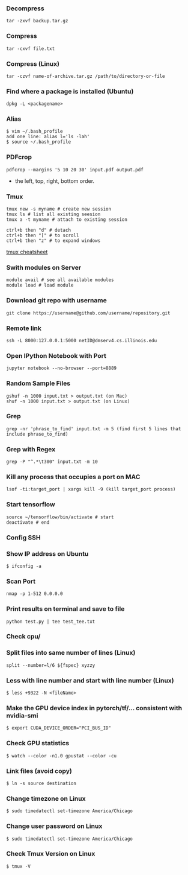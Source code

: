 ### Decompress

```
tar -zxvf backup.tar.gz 
```

### Compress
```
tar -cxvf file.txt
```

### Compress (Linux)
```
tar -czvf name-of-archive.tar.gz /path/to/directory-or-file
```

### Find where a package is installed (Ubuntu)
```
dpkg -L <packagename>
```

### Alias
```
$ vim ~/.bash_profile
add one line: alias l='ls -lah'
$ source ~/.bash_profile
```

### PDFcrop
```
pdfcrop --margins '5 10 20 30' input.pdf output.pdf
```
* the left, top, right, bottom order.


### Tmux
```
tmux new -s myname # create new session
tmux ls # list all existing seesion
tmux a -t myname # attach to existing session

ctrl+b then "d" # detach
ctrl+b then "[" # to scroll 
ctrl+b then "z" # to expand windows

```
[tmux cheatsheet](https://gist.github.com/MohamedAlaa/2961058)

### Swith modules on Server
```
module avail # see all available modules
module load # load module
```

### Download git repo with username
```
git clone https://username@github.com/username/repository.git
```

### Remote link
```
ssh -L 8000:127.0.0.1:5000 netID@dmserv4.cs.illinois.edu
```

### Open IPython Notebook with Port

```
jupyter notebook --no-browser --port=8889
```

### Random Sample Files
```
gshuf -n 1000 input.txt > output.txt (on Mac)
shuf -n 1000 input.txt > output.txt (on Linux)
```

### Grep
```
grep -nr 'phrase_to_find' input.txt -m 5 (find first 5 lines that include phrase_to_find)
```

### Grep with Regex
```
grep -P "^.*\t300" input.txt -m 10
```

### Kill any process that occupies a port on **MAC**
```
lsof -ti:target_port | xargs kill -9 (kill target_port process)
```

### Start tensorflow
```
source ~/tensorflow/bin/activate # start
deactivate # end
```

### Config SSH



### Show IP address on Ubuntu
```
$ ifconfig -a
```

### Scan Port 
```
nmap -p 1-512 0.0.0.0
```

### Print results on terminal and save to file
```
python test.py | tee test_tee.txt
```

### Check cpu/

### Split files into same number of lines (Linux)

```
split --number=l/6 ${fspec} xyzzy
```

### Less with line number and start with line number (Linux)

```
$ less +9322 -N <fileName>
```

### Make the GPU device index in pytorch/tf/… consistent with nvidia-smi

```
$ export CUDA_DEVICE_ORDER="PCI_BUS_ID"
```

### Check GPU statistics

```
$ watch --color -n1.0 gpustat --color -cu
```

### Link files (avoid copy)

```
$ ln -s source destination
```

### Change timezone on Linux

```
$ sudo timedatectl set-timezone America/Chicago
```

### Change user password on Linux

```
$ sudo timedatectl set-timezone America/Chicago
```

### Check Tmux Version on Linux

```
$ tmux -V
```


